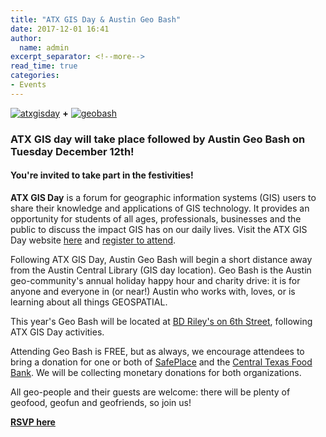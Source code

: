 ```yaml
---
title: "ATX GIS Day & Austin Geo Bash"
date: 2017-12-01 16:41
author:
  name: admin
excerpt_separator: <!--more-->
read_time: true
categories:
- Events
---
```

[![atxgisday](/prototype2/assets/img/blog/atxgisday.png)](http://atxgisday.org) **+** [![geobash](/prototype2/assets/img/blog/geobash17.png)](https://austingeobash2017.splashthat.com/)

### ATX GIS day will take place followed by Austin Geo Bash on Tuesday December 12th!
<!--more-->

#### You're invited to take part in the festivities!

**ATX GIS Day** is a forum for geographic information systems (GIS) users to share their knowledge and applications of GIS technology. It provides an opportunity for students of all ages, professionals, businesses and the public to discuss the impact GIS has on our daily lives. Visit the ATX GIS Day website [here](http://atxgisday.org) and [register to attend](https://www.eventbrite.com/e/atx-gis-day-2017-tickets-40806032943).

Following ATX GIS Day, Austin Geo Bash will begin a short distance away from the Austin Central Library (GIS day location). Geo Bash is the Austin geo-community's annual holiday happy hour and charity drive: it is for anyone and everyone in (or near!) Austin who works with, loves, or is learning about all things GEOSPATIAL.

This year's Geo Bash will be located at [BD Riley's on 6th Street](https://bdrileys.com/sixthstreet/), following ATX GIS Day activities.

Attending Geo Bash is FREE, but as always, we encourage attendees to bring a donation for one or both of [SafePlace](http://www.safeaustin.org/get-involved/give/donate/) and the [Central Texas Food Bank](https://www.centraltexasfoodbank.org/get-involved/donate). We will be collecting monetary donations for both organizations.

All geo-people and their guests are welcome: there will be plenty of geofood, geofun and geofriends, so join us!

**[RSVP here](https://austingeobash2017.splashthat.com/)**
